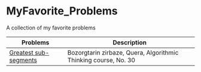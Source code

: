 # MyFavorite_Problems
A collection of my favorite problems 


| Problems | Description |
| ------------- | ------------- |
| [Greatest sub-segments](https://quera.ir/college/3016/chapter/8238/lesson/27724/#page=1)| Bozorgtarin zirbaze, Quera, Algorithmic Thinking course, No. 30 |
